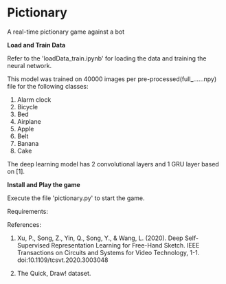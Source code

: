 # Pictionary
A real-time pictionary game against a bot

**Load and Train Data**

Refer to the 'loadData_train.ipynb' for loading the data and training the neural network.

This model was trained on 40000 images per pre-processed(full_......npy) file for the following classes:
1. Alarm clock
2. Bicycle
3. Bed
4. Airplane
5. Apple
6. Belt
7. Banana
8. Cake

The deep learning model has 2 convolutional layers and 1 GRU layer based on [1].

**Install and Play the game**

Execute the file 'pictionary.py' to start the game.

Requirements:

References:

1. Xu, P., Song, Z., Yin, Q., Song, Y., & Wang, L. (2020). Deep Self-Supervised Representation Learning for Free-Hand Sketch. IEEE Transactions on Circuits and Systems for Video Technology, 1-1. doi:10.1109/tcsvt.2020.3003048

2. The Quick, Draw! dataset. 
